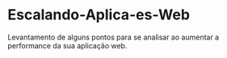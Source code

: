 # Escalando-Aplica-es-Web
Levantamento de alguns pontos para se analisar ao aumentar a performance da sua aplicação web.

